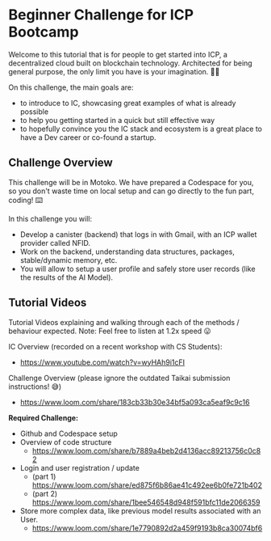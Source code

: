 # Beginner Challenge for ICP Bootcamp

Welcome to this tutorial that is for people to get started into ICP, a decentralized cloud built on blockchain technology. Architected for being general purpose, the only limit you have is your imagination. 🙂🚀

On this challenge, the main goals are:

- to introduce to IC, showcasing great examples of what is already possible
- to help you getting started in a quick but still effective way
- to hopefully convince you the IC stack and ecosystem is a great place to have a Dev career or co-found a startup.

## Challenge Overview

This challenge will be in Motoko. We have prepared a Codespace for you, so you don't waste time on local setup and can go directly to the fun part, coding! ⌨️

In this challenge you will:
- Develop a canister (backend) that logs in with Gmail, with an ICP wallet provider called NFID.
- Work on the backend, understanding data structures, packages, stable/dynamic memory, etc.
- You will allow to setup a user profile and safely store user records (like the results of the AI Model).

## Tutorial Videos

Tutorial Videos explaining and walking through each of the methods / behaviour expected. 
Note: Feel free to listen at 1.2x speed 😛

IC Overview (recorded on a recent workshop with CS Students):
- https://www.youtube.com/watch?v=wyHAh9i1cFI

Challenge Overview (please ignore the outdated Taikai submission instructions! 😅)
- https://www.loom.com/share/183cb33b30e34bf5a093ca5eaf9c9c16

**Required Challenge:**
- Github and Codespace setup
- Overview of code structure
  -   https://www.loom.com/share/b7889a4beb2d4136acc89213756c0c82
- Login and user registration / update
  - (part 1) https://www.loom.com/share/ed875f6b86ae41c492ee6b0fe721b402
  - (part 2) https://www.loom.com/share/1bee546548d948f591bfc11de2066359
- Store more complex data, like previous model results associated with an User.
  - https://www.loom.com/share/1e7790892d2a459f9193b8ca30074bf6

